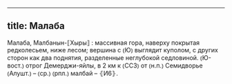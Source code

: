 
---
title: Малаба
---
Малаба, Малбанын-⟦Хыры⟧
: массивная гора, наверху покрытая редколесьем, ниже лесом; вершина с ⦅Ю⦆ выглядит куполом, с других сторон как два поднятия, разделенные неглубокой седловиной. ⦅Ю-вост.⦆ отрог Демерджи-яйлы, в 2 км к ⦅ССЗ⦆ от ⦅н.п.⦆ Семидворье ⦅Алушт.⦆ – ⦅ср.⦆ ⦅рпл.⦆ малбай – ⦃И6⦄.
